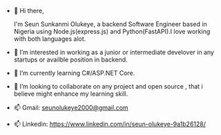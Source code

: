 - 👋 Hi there,   
         
  I'm Seun Sunkanmi Olukeye, a backend Software Engineer based in Nigeria using Node.js(express.js) and Python(FastAPI).I love working with both languages     alot.
- 👀 I’m interested in working as a junior or intermediate develover in any startups or availble position in backend.
- 🌱 I’m currently learning C#/ASP.NET Core.
- 💞️ I’m looking to collaborate on any project and open source , that i believe might enhance my learning skill.
- 📫 Gmail: seunolukeye2000@gmail.com
- 📫 Linkedin: https://www.linkedin.com/in/seun-olukeye-9a1b26128/

#  

<!---
Olukeye/Olukeye is a ✨ special ✨ repository because its `README.md` (this file) appears on your GitHub profile.
You can click the Preview link to take a look at your changes.
--->
